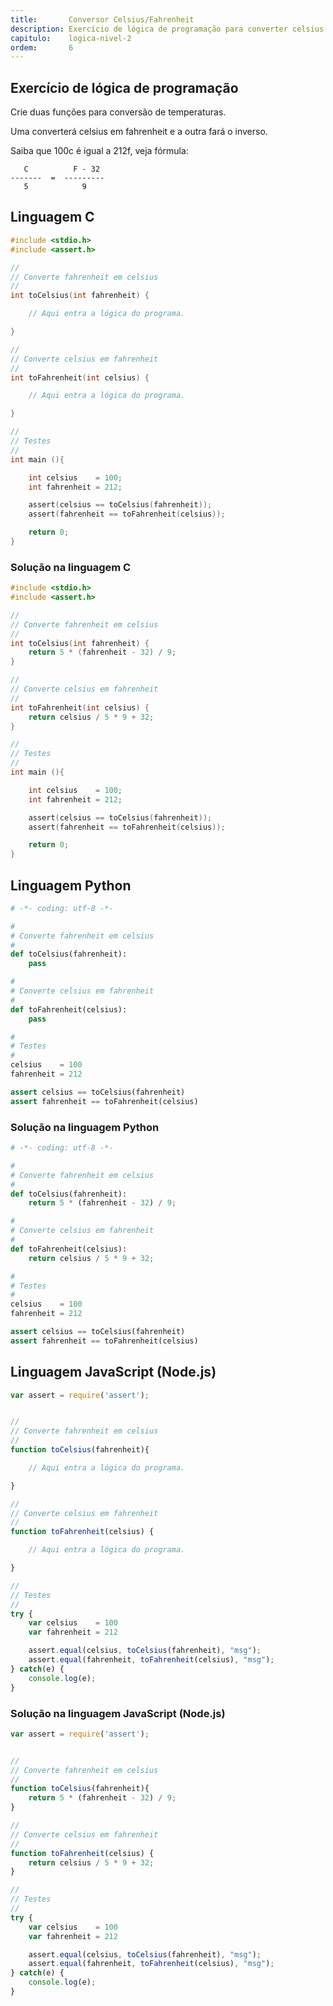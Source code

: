 ```yaml
---
title:       Conversor Celsius/Fahrenheit
description: Exercício de lógica de programação para converter celsius em fahrenheit e vice versa.
capitulo:    logica-nivel-2
ordem:       6
---
```




Exercício de lógica de programação
---

Crie duas funções para conversão de temperaturas.

Uma converterá celsius em fahrenheit e a outra fará o inverso.

Saiba que 100c é igual a 212f, veja fórmula:

       C          F - 32
    -------  =  ---------
       5            9



Linguagem C
---



```c
#include <stdio.h>
#include <assert.h>

//
// Converte fahrenheit em celsius
//
int toCelsius(int fahrenheit) {

    // Aqui entra a lógica do programa.

}

//
// Converte celsius em fahrenheit
//
int toFahrenheit(int celsius) {

    // Aqui entra a lógica do programa.

}

//
// Testes
//
int main (){

    int celsius    = 100;
    int fahrenheit = 212;

    assert(celsius == toCelsius(fahrenheit));
    assert(fahrenheit == toFahrenheit(celsius));

    return 0;
}
```



### Solução na linguagem C

```c
#include <stdio.h>
#include <assert.h>

//
// Converte fahrenheit em celsius
//
int toCelsius(int fahrenheit) {
    return 5 * (fahrenheit - 32) / 9;
}

//
// Converte celsius em fahrenheit
//
int toFahrenheit(int celsius) {
    return celsius / 5 * 9 + 32;
}

//
// Testes
//
int main (){

    int celsius    = 100;
    int fahrenheit = 212;

    assert(celsius == toCelsius(fahrenheit));
    assert(fahrenheit == toFahrenheit(celsius));

    return 0;
}
```



Linguagem Python
---

```python
# -*- coding: utf-8 -*-

#
# Converte fahrenheit em celsius
#
def toCelsius(fahrenheit):
    pass

#
# Converte celsius em fahrenheit
#
def toFahrenheit(celsius):
    pass

#
# Testes
#
celsius    = 100
fahrenheit = 212

assert celsius == toCelsius(fahrenheit)
assert fahrenheit == toFahrenheit(celsius)
```


### Solução na linguagem Python


```python
# -*- coding: utf-8 -*-

#
# Converte fahrenheit em celsius
#
def toCelsius(fahrenheit):
    return 5 * (fahrenheit - 32) / 9;

#
# Converte celsius em fahrenheit
#
def toFahrenheit(celsius):
    return celsius / 5 * 9 + 32;

#
# Testes
#
celsius    = 100
fahrenheit = 212

assert celsius == toCelsius(fahrenheit)
assert fahrenheit == toFahrenheit(celsius)
```




Linguagem JavaScript (Node.js)
---



```javascript
var assert = require('assert');


//
// Converte fahrenheit em celsius
//
function toCelsius(fahrenheit){

    // Aqui entra a lógica do programa.

}

//
// Converte celsius em fahrenheit
//
function toFahrenheit(celsius) {

    // Aqui entra a lógica do programa.

}

//
// Testes
//
try {
    var celsius    = 100
    var fahrenheit = 212

    assert.equal(celsius, toCelsius(fahrenheit), "msg");
    assert.equal(fahrenheit, toFahrenheit(celsius), "msg");
} catch(e) {
    console.log(e);
}
```


### Solução na linguagem JavaScript (Node.js)


```javascript
var assert = require('assert');


//
// Converte fahrenheit em celsius
//
function toCelsius(fahrenheit){
    return 5 * (fahrenheit - 32) / 9;
}

//
// Converte celsius em fahrenheit
//
function toFahrenheit(celsius) {
    return celsius / 5 * 9 + 32;
}

//
// Testes
//
try {
    var celsius    = 100
    var fahrenheit = 212

    assert.equal(celsius, toCelsius(fahrenheit), "msg");
    assert.equal(fahrenheit, toFahrenheit(celsius), "msg");
} catch(e) {
    console.log(e);
}
```

